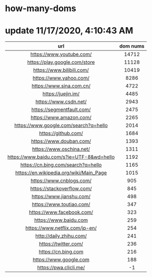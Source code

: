 # how-many-doms

# update 11/17/2020, 4:10:43 AM

url | dom nums
:-: | :-:
https://www.youtube.com/ | 14712
https://play.google.com/store | 11128
https://www.bilibili.com/ | 10419
https://www.yahoo.com/ | 8286
https://www.sina.com.cn/ | 4722
https://juejin.im/ | 4485
https://www.csdn.net/ | 2943
https://segmentfault.com/ | 2475
https://www.amazon.com/ | 2265
https://www.google.com/search?q=hello | 2014
https://github.com/ | 1684
https://www.douban.com/ | 1393
https://www.oschina.net/ | 1311
https://www.baidu.com/s?ie=UTF-8&wd=hello | 1192
https://cn.bing.com/search?q=hello | 1165
https://en.wikipedia.org/wiki/Main_Page | 1015
https://www.cnblogs.com/ | 905
https://stackoverflow.com/ | 845
https://www.jianshu.com/ | 498
https://www.toutiao.com/ | 347
https://www.facebook.com/ | 323
https://www.baidu.com | 259
https://www.netflix.com/jp-en/ | 254
http://daily.zhihu.com/ | 241
https://twitter.com/ | 236
https://cn.bing.com | 216
https://www.google.com | 188
https://pwa.clicli.me/ | -1
